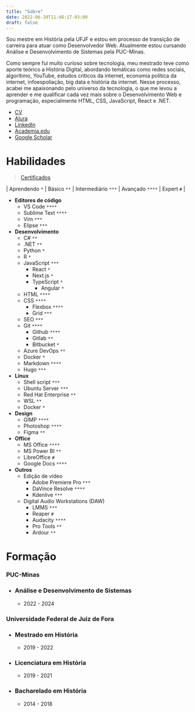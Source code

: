 ```yaml
---
title: "Sobre"
date: 2022-06-30T11:48:17-03:00
draft: false
---
```


Sou mestre em História pela UFJF e estou em processo de transição de carreira para atuar como Desenvolvedor Web. Atualmente estou cursando Análise e Desenvolvimento de Sistemas pela PUC-Minas.

Como sempre fui muito curioso sobre tecnologia, meu mestrado teve como aporte teórico a História Digital, abordando temáticas como redes sociais, algorítimo, YouTube, estudos críticos da internet, economia política da internet, infoespoliação, big data e história da internet. Nesse processo, acabei me apaixonando pelo universo da tecnologia, o que me levou a aprender e me qualificar cada vez mais sobre o Desenvolvimento Web e programação, especialmente HTML, CSS, JavaScript, React e .NET. 


- [CV](http://lattes.cnpq.br/9924558848538635)
- [Alura](https://cursos.alura.com.br/user/geraldohomero)
- [LinkedIn](https://linkedin.com/in/geraldohomero)
- [Academia.edu](https://ufjf.academia.edu/geraldo)
- [Google Scholar](https://scholar.google.com/citations?hl=pt-BR&user=QcUrmPYAAAAJ)

# Habilidades 
> [Certificados](https://cursos.alura.com.br/user/geraldohomero/fullCertificate/13c42315e61114a41ec62b452ebf9869)


| Aprendendo `*` | Básico `**` | Intermediário `***` | Avançado `****` | Expert `#` |

- **Editores de código**
    - VS Code `****`
    - Sublime Text `****`
    - Vim `***`
    - Elipse `***`
- **Desenvolvimento**
    - C# `**`
    - .NET `**`
    - Python `*`
    - R `*`
    - JavaScript `***`
        - React `*`
        - Next.js `*`
        - TypeScript `*`
            - Angular `*`
    - HTML `****`
    - CSS `****`
        - Flexbox `****`
        - Grid `***`
    - SEO `***`
    - Git `****`
        - Github `****`
        - Gitlab `**`
        - Bitbucket `*`
    - Azure DevOps `**`
    - Docker `*`
    - Markdown `****`    
    - Hugo `***`
- **Linux**
    - Shell script `***`
    - Ubuntu Server `***`
    - Red Hat Enterprise `**`
    - WSL `**`
    - Docker `*`
- **Design**
    - GIMP `****`
    - Photoshop `****`
    - Figma `**`
- **Office**
    - MS Office `****`
    - MS Power BI `**`
    - LibreOffice `#`
    - Google Docs `****`
- **Outros**
    - Edição de vídeo
        - Adobe Premiere Pro `***`
        - DaVince Resolve `****`
        - Kdenlive `***`
    - Digital Audio Workstations (DAW)
        - LMMS `***`
        - Reaper `#`
        - Audacity `****`
        - Pro Tools `**`
        - Ardour `**`


# Formação

### **PUC-Minas**
- ### Análise e Desenvolvimento de Sistemas
    - 2022 - 2024

### **Universidade Federal de Juiz de Fora**
- ### Mestrado em História
    - 2019 - 2022
- ### Licenciatura em História
    - 2019 - 2021
- ### Bacharelado em História
    - 2014 - 2018
